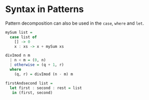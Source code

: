 # Syntax in Patterns

Pattern decomposition can also be used in the `case`, `where` and `let`.

```hs
mySum list =
  case list of
    [] -> 0
    x : xs -> x + mySum xs
```

```hs
divImod n m
  | n < m = (0, n)
  | otherwise = (q + 1, r)
  where
    (q, r) = divImod (n - m) m
```

```hs
firstAndsecond list =
  let first : second : rest = list
   in (first, second)
```


